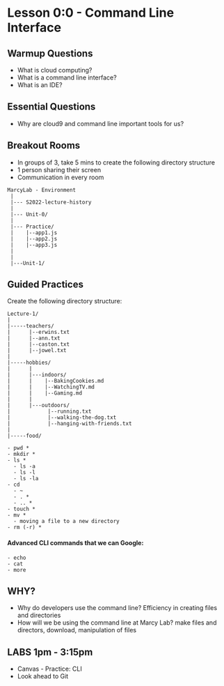 # Lesson 0:0 - Command Line Interface 


## Warmup Questions ##
* What is cloud computing? 
* What is a command line interface? 
* What is an IDE?


## Essential Questions
- Why are cloud9 and command line important tools for us? 

 
## Breakout Rooms

* In groups of 3, take 5 mins to create the following directory structure
* 1 person sharing their screen
* Communication in every room

```
MarcyLab - Environment
 |
 |--- S2022-lecture-history
 |   
 |--- Unit-0/
 |
 |--- Practice/
 |    |--app1.js
 |    |--app2.js
 |    |--app3.js
 |
 |
 |---Unit-1/
```


## Guided Practices
Create the following directory structure:
   ```
   Lecture-1/
   |
   |-----teachers/
   |      |--erwins.txt
   |      |--ann.txt
   |      |--caston.txt
   |      |--jowel.txt
   |
   |-----hobbies/
   |      |
   |      |---indoors/
   |      |    |--BakingCookies.md
   |      |    |--WatchingTV.md
   |      |    |--Gaming.md
   |      |
   |      |---outdoors/
   |            |--running.txt
   |            |--walking-the-dog.txt
   |            |--hanging-with-friends.txt
   |
   |-----food/            
   ```

    - pwd *
    - mkdir *
    - ls *
      - ls -a
      - ls -l
      - ls -la
    - cd
      - ~
      - . *
      - .. *
    - touch *
    - mv *
      - moving a file to a new directory
    - rm (-r) *

  #### Advanced CLI commands that we can Google:

    - echo
    - cat
    - more


## WHY? 


* Why do developers use the command line? Efficiency in creating files and directories
* How will we be using the command line at Marcy Lab? make files and directors, download, manipulation of files 


## LABS 1pm - 3:15pm

* Canvas - Practice: CLI
* Look ahead to Git 